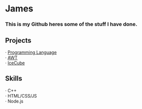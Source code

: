 <h1>James</h1>
<h3>This is my Github heres some of the stuff I have done.</h3>
<h2>Projects</h2>
· <a href="https://github.com/jamescc10/Jam">Programming Language</a>
<br>
· <a href="https://github.com/jamescc10/AWT">AWT</a>
<br>
· <a href="https://github.com/IceCube-speedcubing/IceCube">IceCube</a>

<h2>Skills</h2>
· C++
<br>
· HTML/CSS/JS
<br>
· Node.js
